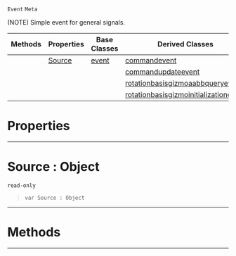  `Event` `Meta`



(NOTE) Simple event for general signals.

|Methods|Properties|Base Classes|Derived Classes|
|---|---|---|---|
| |[ Source](https://github.com/zeroengineteam/ZeroDocs/blob/master/code_reference/class_reference/objectevent.markdown#source-object)|[event](https://github.com/zeroengineteam/ZeroDocs/blob/master/code_reference/class_reference/event.markdown)|[commandevent](https://github.com/zeroengineteam/ZeroDocs/blob/master/code_reference/class_reference/commandevent.markdown)|
| | | |[commandupdateevent](https://github.com/zeroengineteam/ZeroDocs/blob/master/code_reference/class_reference/commandupdateevent.markdown)|
| | | |[rotationbasisgizmoaabbqueryevent](https://github.com/zeroengineteam/ZeroDocs/blob/master/code_reference/class_reference/rotationbasisgizmoaabbqueryevent.markdown)|
| | | |[rotationbasisgizmoinitializationevent](https://github.com/zeroengineteam/ZeroDocs/blob/master/code_reference/class_reference/rotationbasisgizmoinitializationevent.markdown)|


 #  Properties


---  
 #  Source : Object

 `read-only`

> 
> ``` lang=cpp, name=Zilch
> var Source : Object


---  
 #  Methods


---  
 

 